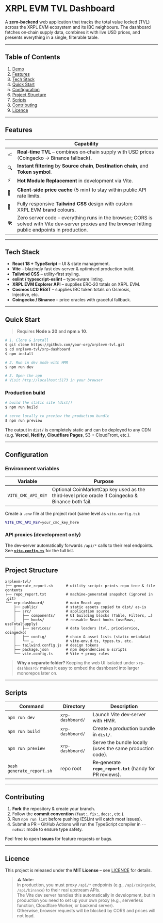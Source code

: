 # XRPL EVM TVL Dashboard

A **zero‑backend** web application that tracks the total value locked (TVL) across the XRPL EVM ecosystem and its IBC neighbours. The dashboard fetches on‑chain supply data, combines it with live USD prices, and presents everything in a single, filterable table.

---

## Table of Contents

1. [Demo](#demo)
2. [Features](#features)
3. [Tech Stack](#tech-stack)
4. [Quick Start](#quick-start)
5. [Configuration](#configuration)
6. [Project Structure](#project-structure)
7. [Scripts](#scripts)
8. [Contributing](#contributing)
9. [Licence](#licence)

---

## Features

|     | Capability                                                                                                                                             |
| --- | ------------------------------------------------------------------------------------------------------------------------------------------------------ |
| 📈  | **Real‑time TVL** – combines on‑chain supply with USD prices (Coingecko → Binance fallback).                                                           |
| 🔍  | **Instant filtering** by **Source chain**, **Destination chain**, and **Token symbol**.                                                                |
| ⚡   | **Hot Module Replacement** in development via Vite.                                                                                                    |
| 💾  | **Client‑side price cache** (5 min) to stay within public API rate limits.                                                                             |
| 🎨  | Fully responsive **Tailwind CSS** design with custom XRPL EVM brand colours.                                                                           |
| 🛠️ | Zero server code – everything runs in the browser; CORS is solved with Vite dev‑server proxies and the browser hitting public endpoints in production. |

---

## Tech Stack

* **React 18 + TypeScript** – UI & state management.
* **Vite** – blazingly fast dev‑server & optimised production build.
* **Tailwind CSS** – utility‑first styling.
* **eslint / typescript‑eslint** – type‑aware linting.
* **XRPL EVM Explorer API** – supplies ERC‑20 totals on XRPL EVM.
* **Cosmos LCD REST** – supplies IBC token totals on Osmosis, Injective, etc.
* **Coingecko / Binance** – price oracles with graceful fallback.

---

## Quick Start

> Requires **Node ≥ 20** and **npm ≥ 10**.

```bash
# 1. Clone & install
$ git clone https://github.com/your‑org/xrplevm-tvl.git
$ cd xrplevm-tvl/xrp-dashboard
$ npm install

# 2. Run in dev mode with HMR
$ npm run dev

# 3. Open the app
# Visit http://localhost:5173 in your browser
```

### Production build

```bash
# build the static site (dist/)
$ npm run build

# serve locally to preview the production bundle
$ npm run preview
```

The output in `dist/` is completely static and can be deployed to any CDN (e.g. **Vercel**, **Netlify**, **Cloudflare Pages**, S3 + CloudFront, etc.).

---

## Configuration

### Environment variables

| Variable           | Purpose                                                                                           |
| ------------------ | ------------------------------------------------------------------------------------------------- |
| `VITE_CMC_API_KEY` | Optional CoinMarketCap key used as the third‑level price oracle if Coingecko & Binance both fail. |

Create a `.env` file at the project root (same level as `vite.config.ts`):

```bash
VITE_CMC_API_KEY=your_cmc_key_here
```

### API proxies (development only)

The dev‑server automatically forwards `/api/*` calls to their real endpoints. See **[`vite.config.ts`](xrp-dashboard/vite.config.ts)** for the full list.

---

## Project Structure

```
xrplevm-tvl/
├── generate_report.sh      # utility script: prints repo tree & file contents
├── repo_report.txt         # machine‑generated snapshot (ignored in .git)
└── xrp-dashboard/          # main React app
    ├── public/             # static assets copied to dist/ as‑is
    ├── src/                # application source
    │   ├── components/     # UI building blocks (Table, Filters, …)
    │   ├── hooks/          # reusable React hooks (useRows, useTotalSupply)
    │   ├── services/       # data loaders (tvl, priceService, coingecko)
    │   ├── config/         # chain & asset lists (static metadata)
    │   └── …               # vite-env.d.ts, types.ts, etc.
    ├── tailwind.config.js  # design tokens
    ├── package.json        # npm dependencies & scripts
    └── vite.config.ts      # Vite + proxy rules
```

> **Why a separate folder?** Keeping the web UI isolated under `xrp-dashboard/` makes it easy to embed the dashboard into larger monorepos later on.

---

## Scripts

| Command                   | Directory        | Description                                               |
| ------------------------- | ---------------- | --------------------------------------------------------- |
| `npm run dev`             | `xrp-dashboard/` | Launch Vite dev‑server with HMR.                          |
| `npm run build`           | `xrp-dashboard/` | Create a production bundle in `dist/`.                    |
| `npm run preview`         | `xrp-dashboard/` | Serve the bundle locally (uses the same production code). |
| `bash generate_report.sh` | repo root        | Re‑generate **`repo_report.txt`** (handy for PR reviews). |

---

## Contributing

1. **Fork** the repository & create your branch.
2. Follow the **commit convention** (`feat:`, `fix:`, `docs:`, etc.).
3. Run `npm run lint` before pushing (ESLint will catch most issues).
4. Submit a PR – GitHub Actions will run the TypeScript compiler in `--noEmit` mode to ensure type safety.

Feel free to open **Issues** for feature requests or bugs.

---

## Licence

This project is released under the **MIT License** – see [LICENCE](LICENCE) for details.

> **⚠️ Note:**  
> In production, you must proxy `/api/*` endpoints (e.g., `/api/coingecko`, `/api/binance`) to their real upstream APIs.  
> The Vite dev server handles this automatically in development, but in production you need to set up your own proxy (e.g., serverless function, Cloudflare Worker, or backend server).  
> Otherwise, browser requests will be blocked by CORS and prices will not load.

